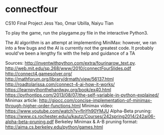 # connectfour
CS10 Final Project
Jess Yao, Omar Ubilla, Naiyu Tian

To play the game, run the playgame.py file in the interactive Python3. 

The AI algorithm is an attempt at implementing MiniMax: however, we ran into a few bugs and the AI is currently not the greatest code. It probably would've been a lengthy fix with the help and guidance of a TA

Sources:
http://inventwithpython.com/extra/fourinarow_text.py. 
http://web.mit.edu/sp.268/www/2010/connectFourSlides.pdf
http://connect4.gamesolver.org/
http://mathforum.org/library/drmath/view/56137.html
http://roadtolarissa.com/connect-4-ai-how-it-works/
https://learnpythonthehardway.org/book/ex40.html 
https://pythontips.com/2013/08/07/the-self-variable-in-python-explained/
Minimax article: http://giocc.com/concise-implementation-of-minimax-through-higher-order-functions.html
Minimax video: https://www.youtube.com/watch?v=fInYh90YMJU
Alpha-Beta pruning: https://www.cs.rochester.edu/u/kautz/Courses/242spring2014/242ai06-alpha-beta-pruning.pdf
Berkeley Minimax & A-B pruning format: http://aima.cs.berkeley.edu/python/games.html

